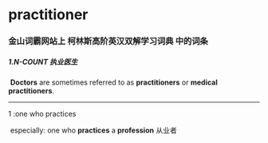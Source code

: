 # practitioner

### 金山词霸网站上 柯林斯高阶英汉双解学习词典 中的词条

##### 1.N-COUNT  执业医生

​		**Doctors** are sometimes referred to as **practitioners** or **medical practitioners**.

<hr />

1 :one who practices

​	especially: one who **practices** a **profession**  从业者